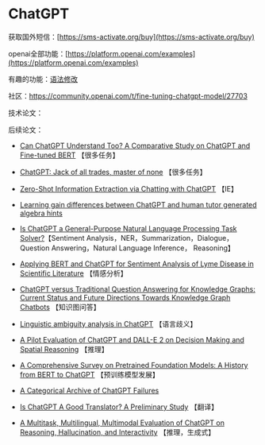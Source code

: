 # ChatGPT

获取国外短信：[https://sms-activate.org/buy](https://sms-activate.org/buy)

openai全部功能：[https://platform.openai.com/examples](https://platform.openai.com/examples)

有趣的功能：[语法修改](https://platform.openai.com/playground/p/default-grammar?model=text-davinci-003)

社区：https://community.openai.com/t/fine-tuning-chatgpt-model/27703

技术论文：

后续论文：
- [Can ChatGPT Understand Too? A Comparative Study on ChatGPT and Fine-tuned BERT](https://arxiv.org/abs/2302.10198) 【很多任务】

- [ChatGPT: Jack of all trades, master of none](https://arxiv.org/pdf/2302.10724.pdf) 【很多任务】

- [Zero-Shot Information Extraction via Chatting with ChatGPT](https://arxiv.org/abs/2302.10205) 【IE】

- [Learning gain differences between ChatGPT and human tutor generated algebra hints](https://arxiv.org/abs/2302.06871)

- [Is ChatGPT a General-Purpose Natural Language Processing Task Solver?](https://arxiv.org/abs/2302.06476)【Sentiment Analysis，NER，Summarization，Dialogue，Question Answering，Natural Language Inference， Reasoning】

- [Applying BERT and ChatGPT for Sentiment Analysis of Lyme Disease in Scientific Literature](https://arxiv.org/abs/2302.06474) 【情感分析】

- [ChatGPT versus Traditional Question Answering for Knowledge Graphs: Current Status and Future Directions Towards Knowledge Graph Chatbots](https://arxiv.org/pdf/2302.06466.pdf) 【知识图问答】

- [Linguistic ambiguity analysis in ChatGPT](https://arxiv.org/pdf/2302.06426.pdf) 【语言歧义】

- [A Pilot Evaluation of ChatGPT and DALL-E 2 on Decision Making and Spatial Reasoning](https://arxiv.org/abs/2302.09068) 【推理】

- [A Comprehensive Survey on Pretrained Foundation Models: A History from BERT to ChatGPT](https://arxiv.org/pdf/2302.09419.pdf) 【预训练模型发展】

- [A Categorical Archive of ChatGPT Failures](https://arxiv.org/pdf/2302.03494.pdf)

- [Is ChatGPT A Good Translator? A Preliminary Study](https://arxiv.org/pdf/2301.08745.pdf) 【翻译】

- [A Multitask, Multilingual, Multimodal Evaluation of ChatGPT on Reasoning, Hallucination, and Interactivity](https://arxiv.org/pdf/2302.04023.pdf) 【推理，生成式】














